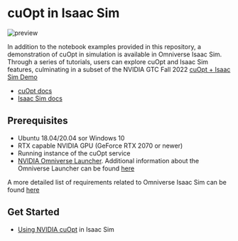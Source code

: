 # cuOpt in Isaac Sim
![preview](preview.png)

In addition to the notebook examples provided in this repository, a demonstration of cuOpt in simulation is available in Omniverse Isaac Sim. Through a series of tutorials, users can explore cuOpt and Isaac Sim features, culminating in a subset of the NVIDIA GTC Fall 2022 [cuOpt + Isaac Sim Demo](https://www.youtube.com/watch?v=OxIwIMgUJCE)

- [cuOpt docs](https://docs.nvidia.com/cuopt/)
- [Isaac Sim docs](https://docs.omniverse.nvidia.com/app_isaacsim/app_isaacsim/overview.html#)


## Prerequisites
- Ubuntu 18.04/20.04 sor Windows 10
 - RTX capable NVIDIA GPU (GeForce RTX 2070 or newer)
 - Running instance of the cuOpt service
 - [NVIDIA Omniverse Launcher](https://www.nvidia.com/en-us/omniverse/download/). Additional information about the Omniverse Launcher can be found [here](https://www.youtube.com/watch?v=WqvS96z_3cw)

A more detailed list of requirements related to Omniverse Isaac Sim can be found [here](https://docs.omniverse.nvidia.com/app_isaacsim/app_isaacsim/requirements.html)


## Get Started
- [Using NVIDIA cuOpt](https://docs.omniverse.nvidia.com/app_isaacsim/app_isaacsim/logistics_tutorial_cuopt.html) in Isaac Sim